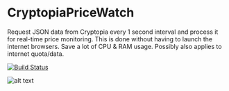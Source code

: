 # CryptopiaPriceWatch
Request JSON data from Cryptopia every 1 second interval and process it for real-time price monitoring. This is done without having to launch the internet browsers. Save a lot of CPU &amp; RAM usage. Possibly also applies to internet quota/data.

[![Build Status](https://travis-ci.org/asyrafc/CryptopiaPriceWatch.svg?branch=master)](https://travis-ci.org/asyrafc/CryptopiaPriceWatch)

![alt text](https://ghostbytestudio.tk/externalImage/cryptopiaPriceWatch.PNG)
